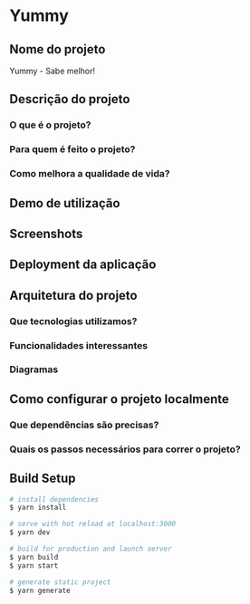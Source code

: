 # Yummy

## Nome do projeto
Yummy - Sabe melhor!

## Descrição do projeto

### O que é o projeto?
### Para quem é feito o projeto?
### Como melhora a qualidade de vida?

## Demo de utilização

## Screenshots

## Deployment da aplicação

## Arquitetura do projeto

### Que tecnologias utilizamos?
### Funcionalidades interessantes
### Diagramas

## Como configurar o projeto localmente
### Que dependências são precisas?
### Quais os passos necessários para correr o projeto?


## Build Setup

```bash
# install dependencies
$ yarn install

# serve with hot reload at localhost:3000
$ yarn dev

# build for production and launch server
$ yarn build
$ yarn start

# generate static project
$ yarn generate
```
